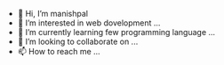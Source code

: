 - 👋 Hi, I’m manishpal
- 👀 I’m interested in  web dovelopment ...
- 🌱 I’m currently learning few programming language ...
- 💞️ I’m looking to collaborate on ...
- 📫 How to reach me ...

<!---
Baghelmanish2/Baghelmanish2 is a ✨ special ✨ repository because its `README.md` (this file) appears on your GitHub profile.
You can click the Preview link to take a look at your changes.
--->
